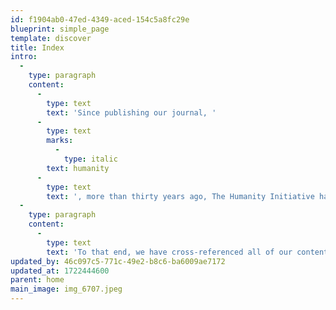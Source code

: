 ```yaml
---
id: f1904ab0-47ed-4349-aced-154c5a8fc29e
blueprint: simple_page
template: discover
title: Index
intro:
  -
    type: paragraph
    content:
      -
        type: text
        text: 'Since publishing our journal, '
      -
        type: text
        marks:
          -
            type: italic
        text: humanity
      -
        type: text
        text: ', more than thirty years ago, The Humanity Initiative has been offering a wide range of content that sheds an intense and empathetic light on our world, encouraging all of us to become changemakers, to discover fulfilling ways to participate in the positive change that sentientkind so deeply needs. '
  -
    type: paragraph
    content:
      -
        type: text
        text: 'To that end, we have cross-referenced all of our content, inviting you to re-imagine and re-engage your personal discovery of the best way to take action, to contribute your necessary piece of the puzzle towards ending war, solving climate change and saving democracy, be it working alone or in partnership. '
updated_by: 46c097c5-771c-49e2-b8c6-ba6009ae7172
updated_at: 1722444600
parent: home
main_image: img_6707.jpeg
---
```

